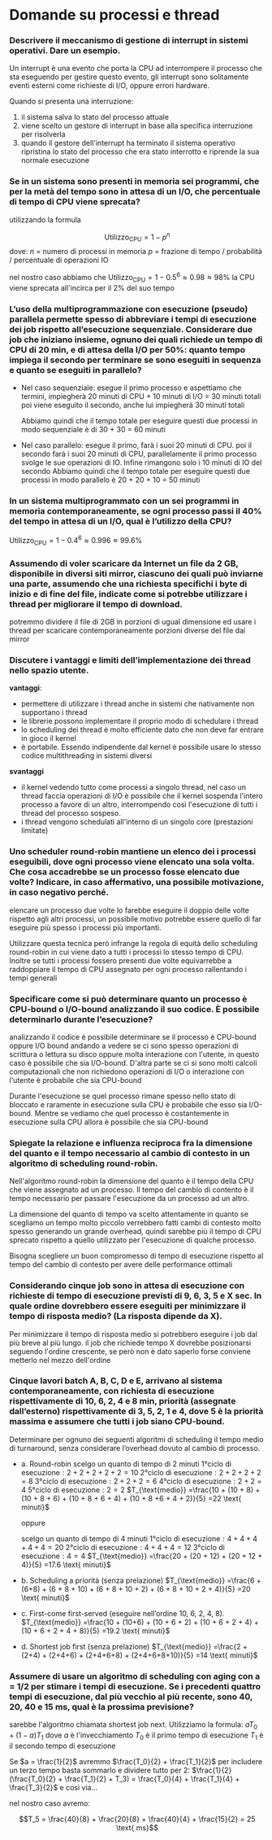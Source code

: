 ﻿# Domande su processi e thread

### Descrivere il meccanismo di gestione di interrupt in sistemi operativi. Dare un esempio. 

Un interrupt è una evento che porta la CPU ad interrompere il processo che sta eseguendo per gestire questo evento, gli interrupt sono solitamente eventi esterni come richieste di I/O, oppure errori hardware.

Quando si presenta una interruzione:
1. il sistema salva lo stato del processo attuale
2. viene scelto un gestore di interrupt in base alla specifica interruzione per risolverla
3. quando il gestore dell'interrupt ha terminato il sistema operativo ripristina lo stato del processo che era stato interrotto e riprende la sua normale esecuzione

### Se in un sistema sono presenti in memoria sei programmi, che per la metà del tempo sono in attesa di un I/O, che percentuale di tempo di CPU viene sprecata?

utilizzando la formula 

$$\text{Utilizzo}_{\text{CPU}} = 1-p^n$$
dove:
$n$ = numero di processi in memoria
$p$ = frazione di tempo / probabilità / percentuale di operazioni IO

nel nostro caso abbiamo che
$\text{Utilizzo}_{\text{CPU}} = 1-0.5^6 \approx 0.98 \approx 98\%$
la CPU viene sprecata all'incirca per il $2\%$ del suo tempo

### L’uso della multiprogrammazione con esecuzione (pseudo) parallela permette spesso di abbreviare i tempi di esecuzione dei job rispetto all’esecuzione sequenziale. Considerare due job che iniziano insieme, ognuno dei quali richiede un tempo di CPU di 20 min, e di attesa della I/O per 50%: quanto tempo impiega il secondo per terminare se sono eseguiti in sequenza e quanto se eseguiti in parallelo?

- Nel caso sequenziale:
esegue il primo processo e aspettiamo che termini, impiegherà 20 minuti di CPU + 10 minuti di I/O = 30 minuti totali
poi viene eseguito il secondo, anche lui impiegherà 30 minuti totali

	Abbiamo quindi che il tempo totale per eseguire questi due processi in modo sequenziale è di 30 + 30 = 60 minuti

- Nel caso parallelo:
esegue il primo, farà i suoi 20 minuti di CPU.
poi il secondo farà i suoi 20 minuti di CPU, parallelamente il primo processo svolge le sue operazioni di IO. Infine rimangono solo i 10 minuti di IO del secondo
	Abbiamo quindi che il tempo totale per eseguire questi due processi in modo parallelo è 20 + 20  + 10 = 50 minuti


### In un sistema multiprogrammato con un sei programmi in memoria contemporaneamente, se ogni processo passi il 40% del tempo in attesa di un I/O, qual è l’utilizzo della CPU?

$\text{Utilizzo}_{\text{CPU}} = 1-0.4^6 \approx 0.996 \approx 99.6\%$


### Assumendo di voler scaricare da Internet un file da 2 GB, disponibile in diversi siti mirror, ciascuno dei quali può inviarne una parte, assumendo che una richiesta specifichi i byte di inizio e di fine del file, indicate come si potrebbe utilizzare i thread per migliorare il tempo di download.

potremmo dividere il file di 2GB in porzioni di ugual dimensione ed usare i thread per scaricare contemporaneamente porzioni diverse del file dai mirror

### Discutere i vantaggi e limiti dell’implementazione dei thread nello spazio utente.

**vantaggi**:
- permettere di utilizzare i thread anche in sistemi che nativamente non supportano i thread
- le librerie possono implementare il proprio modo di schedulare i thread
- lo scheduling dei thread è molto efficiente dato che non deve far entrare in gioco il kernel
- è portabile. Essendo indipendente dal kernel è possibile usare lo stesso codice multithreading in sistemi diversi

**svantaggi**
- il kernel vedendo tutto come processi a singolo thread, nel caso un thread faccia operazioni di I/O è possibile che il kernel sospenda l'intero processo a favore di un altro, interrompendo così l'esecuzione di tutti i thread del processo sospeso.
- i thread vengono schedulati all'interno di un singolo core (prestazioni limitate)

### Uno scheduler round-robin mantiene un elenco dei i processi eseguibili, dove ogni processo viene elencato una sola volta. Che cosa accadrebbe se un processo fosse elencato due volte? Indicare, in caso affermativo, una possibile motivazione, in caso negativo perché.

elencare un processo due volte lo farebbe eseguire il doppio delle volte rispetto agli altri processi, un possibile motivo potrebbe essere quello di far eseguire più spesso i processi più importanti. 

Utilizzare questa tecnica però infrange la regola di equità dello scheduling round-robin in cui viene dato a tutti i processi lo stesso tempo di CPU.
Inoltre se tutti i processi fossero presenti due volte equivarrebbe a raddoppiare il tempo di CPU assegnato per ogni processo rallentando i tempi generali

### Specificare come si può determinare quanto un processo è CPU-bound o I/O-bound analizzando il suo codice. È possibile determinarlo durante l’esecuzione?

analizzando il codice è possibile determinare se il processo è CPU-bound oppure I/O bound andando a vedere se ci sono spesso operazioni di scrittura o lettura su disco oppure molta interazione con l'utente, in questo caso è possibile che sia I/O-bound. D'altra parte se ci si sono molti calcoli computazionali che non richiedono operazioni di I/O o interazione con l'utente è probabile che sia CPU-bound

Durante l'esecuzione se quel processo rimane spesso nello stato di bloccato e raramente in esecuzione sulla CPU è probabile che esso sia I/O-bound. Mentre se vediamo che quel processo è costantemente in esecuzione sulla CPU allora è possibile che sia CPU-bound


### Spiegate la relazione e influenza reciproca fra la dimensione del quanto e il tempo necessario al cambio di contesto in un algoritmo di scheduling round-robin.

Nell'algoritmo round-robin la dimensione del quanto è il tempo della CPU che viene assegnato ad un processo.
Il tempo del cambio di contento è il tempo necessario per passare l'esecuzione da un processo ad un altro.

La dimensione del quanto di tempo va scelto attentamente in quanto se scegliamo un tempo molto piccolo verrebbero fatti cambi di contesto molto spesso generando un grande overhead, quindi sarebbe più il tempo di CPU sprecato rispetto a quello utilizzato per l'esecuzione di qualche processo.

Bisogna scegliere un buon compromesso di tempo di esecuzione rispetto al tempo del cambio di contesto per avere delle performance ottimali

### Considerando cinque job sono in attesa di esecuzione con richieste di tempo di esecuzione previsti di 9, 6, 3, 5 e X sec. In quale ordine dovrebbero essere eseguiti per minimizzare il tempo di risposta medio? (La risposta dipende da X).

Per minimizzare il tempo di risposta medio si potrebbero eseguire i job dal più breve al più lungo.
il job che richiede tempo X dovrebbe posizionarsi seguendo l'ordine crescente, se però non è dato saperlo forse conviene metterlo nel mezzo dell'ordine

### Cinque lavori batch A, B, C, D e E, arrivano al sistema contemporaneamente, con richiesta di esecuzione rispettivamente di 10, 6, 2, 4 e 8 min, priorità (assegnate dall’esterno) rispettivamente di 3, 5, 2, 1 e 4, dove 5 è la priorità massima e assumere che tutti i job siano CPU-bound.
Determinare per ognuno dei seguenti algoritmi di scheduling il tempo medio di turnaround, senza considerare l’overhead dovuto al cambio di processo.
- a. Round-robin
scelgo un quanto di tempo di 2 minuti
$\text{1°ciclo di esecuzione} : 2 + 2 + 2 + 2 +2 = 10$
$\text{2°ciclo di esecuzione} : 2 + 2 + 2 +2 = 8$
$\text{3°ciclo di esecuzione} : 2 + 2 +2 = 6$
$\text{4°ciclo di esecuzione} : 2 + 2 = 4$
$\text{5°ciclo di esecuzione} : 2 = 2$
	$T_{\text{medio}} =\frac{10 + (10 + 8) + (10 + 8 + 6) + (10 + 8 + 6 + 4) + (10 + 8 +6 + 4 + 2)}{5} =22 \text{ minuti}$
	
	oppure
	
	scelgo un quanto di tempo di 4 minuti
$\text{1°ciclo di esecuzione} : 4 + 4 + 4 + 4 + 4 = 20$
$\text{2°ciclo di esecuzione} : 4 + 4 + 4 = 12$
$\text{3°ciclo di esecuzione} : 4 = 4$
	$T_{\text{medio}} =\frac{20 + (20 + 12) + (20 + 12 + 4)}{5} =17.6 \text{ minuti}$
	
- b. Scheduling a priorità (senza prelazione)
	$T_{\text{medio}} =\frac{6 + (6+8) + (6 + 8 + 10) + (6 + 8 + 10 + 2) + (6 + 8 + 10 + 2 + 4)}{5} =20 \text{ minuti}$

- c. First-come first-served (eseguire nell’ordine 10, 6, 2, 4, 8).
	$T_{\text{medio}} =\frac{10 + (10+6) + (10 + 6 + 2) + (10 + 6 + 2 + 4) + (10 + 6 + 2 + 4 + 8)}{5} =19.2 \text{ minuti}$
	
- d. Shortest job first (senza prelazione)
	$T_{\text{medio}} =\frac{2 + (2+4) + (2+4+6) + (2+4+6+8) + (2+4+6+8+10)}{5} =14 \text{ minuti}$

### Assumere di usare un algoritmo di scheduling con aging con a = 1/2 per stimare i tempi di esecuzione. Se i precedenti quattro tempi di esecuzione, dal più vecchio al più recente, sono 40, 20, 40 e 15 ms, qual è la prossima previsione?

sarebbe l'algoritmo chiamata shortest job next.
Utilizziamo la formula: $aT_0 + (1-a)T_1$
dove $a$ è l'invecchiamento
$T_0$ è il primo tempo di esecuzione
$T_1$ è il secondo tempo di esecuzione

Se $a = \frac{1}{2}$ avremmo $\frac{T_0}{2} + \frac{T_1}{2}$
per includere un terzo tempo basta sommarlo e dividere tutto per 2:
$\frac{1}{2}(\frac{T_0}{2} + \frac{T_1}{2} + T_3) = \frac{T_0}{4} + \frac{T_1}{4} + \frac{T_3}{2}$
e così via...

nel nostro caso avremo:

$$T_5 = \frac{40}{8} + \frac{20}{8} + \frac{40}{4} + \frac{15}{2} = 25 \text{ ms}$$
